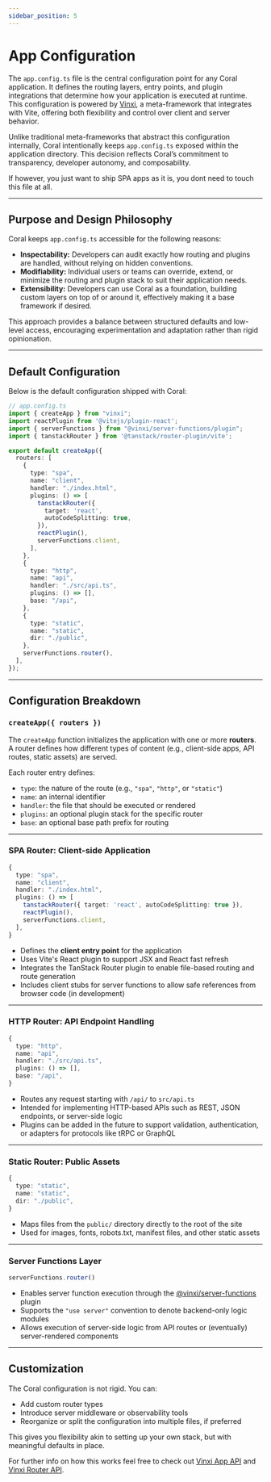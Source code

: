 ```yaml
---
sidebar_position: 5
---
```


# App Configuration

The `app.config.ts` file is the central configuration point for any Coral application. It defines the routing layers, entry points, and plugin integrations that determine how your application is executed at runtime. This configuration is powered by [Vinxi](https://vinxi.vercel.app/), a meta-framework that integrates with Vite, offering both flexibility and control over client and server behavior.

Unlike traditional meta-frameworks that abstract this configuration internally, Coral intentionally keeps `app.config.ts` exposed within the application directory. This decision reflects Coral’s commitment to transparency, developer autonomy, and composability.

If however, you just want to ship SPA apps as it is, you dont need to touch this file at all.

---

## Purpose and Design Philosophy

Coral keeps `app.config.ts` accessible for the following reasons:

* **Inspectability:** Developers can audit exactly how routing and plugins are handled, without relying on hidden conventions.
* **Modifiability:** Individual users or teams can override, extend, or minimize the routing and plugin stack to suit their application needs.
* **Extensibility:** Developers can use Coral as a foundation, building custom layers on top of or around it, effectively making it a base framework if desired.

This approach provides a balance between structured defaults and low-level access, encouraging experimentation and adaptation rather than rigid opinionation.

---

## Default Configuration

Below is the default configuration shipped with Coral:

```ts
// app.config.ts
import { createApp } from "vinxi";
import reactPlugin from '@vitejs/plugin-react';
import { serverFunctions } from "@vinxi/server-functions/plugin";
import { tanstackRouter } from '@tanstack/router-plugin/vite';

export default createApp({
  routers: [
    {
      type: "spa",
      name: "client",
      handler: "./index.html",
      plugins: () => [
        tanstackRouter({
          target: 'react',
          autoCodeSplitting: true,
        }),
        reactPlugin(),
        serverFunctions.client,
      ],
    },
    {
      type: "http",
      name: "api",
      handler: "./src/api.ts",
      plugins: () => [],
      base: "/api",
    },
    {
      type: "static",
      name: "static",
      dir: "./public",
    },
    serverFunctions.router(),
  ],
});
```

---

## Configuration Breakdown

### `createApp({ routers })`

The `createApp` function initializes the application with one or more **routers**. A router defines how different types of content (e.g., client-side apps, API routes, static assets) are served.

Each router entry defines:

* `type`: the nature of the route (e.g., `"spa"`, `"http"`, or `"static"`)
* `name`: an internal identifier
* `handler`: the file that should be executed or rendered
* `plugins`: an optional plugin stack for the specific router
* `base`: an optional base path prefix for routing

---

### SPA Router: Client-side Application

```ts
{
  type: "spa",
  name: "client",
  handler: "./index.html",
  plugins: () => [
    tanstackRouter({ target: 'react', autoCodeSplitting: true }),
    reactPlugin(),
    serverFunctions.client,
  ],
}
```

* Defines the **client entry point** for the application
* Uses Vite's React plugin to support JSX and React fast refresh
* Integrates the TanStack Router plugin to enable file-based routing and route generation
* Includes client stubs for server functions to allow safe references from browser code (in development)

---

### HTTP Router: API Endpoint Handling

```ts
{
  type: "http",
  name: "api",
  handler: "./src/api.ts",
  plugins: () => [],
  base: "/api",
}
```

* Routes any request starting with `/api/` to `src/api.ts`
* Intended for implementing HTTP-based APIs such as REST, JSON endpoints, or server-side logic
* Plugins can be added in the future to support validation, authentication, or adapters for protocols like tRPC or GraphQL

---

### Static Router: Public Assets

```ts
{
  type: "static",
  name: "static",
  dir: "./public",
}
```

* Maps files from the `public/` directory directly to the root of the site
* Used for images, fonts, robots.txt, manifest files, and other static assets

---

### Server Functions Layer

```ts
serverFunctions.router()
```

* Enables server function execution through the [@vinxi/server-functions](https://github.com/vinxi/server-functions) plugin
* Supports the `"use server"` convention to denote backend-only logic modules
* Allows execution of server-side logic from API routes or (eventually) server-rendered components

---

## Customization

The Coral configuration is not rigid. You can:

* Add custom router types
* Introduce server middleware or observability tools
* Reorganize or split the configuration into multiple files, if preferred

This gives you flexibility akin to setting up your own stack, but with meaningful defaults in place.

For further info on how this works feel free to check out [Vinxi App API](https://vinxi.vercel.app/api/app.html) and [Vinxi Router API](https://vinxi.vercel.app/api/router.html).
